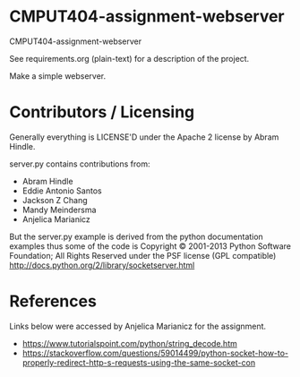 CMPUT404-assignment-webserver
=============================

CMPUT404-assignment-webserver

See requirements.org (plain-text) for a description of the project.

Make a simple webserver.

Contributors / Licensing
========================

Generally everything is LICENSE'D under the Apache 2 license by Abram Hindle.

server.py contains contributions from:

* Abram Hindle
* Eddie Antonio Santos
* Jackson Z Chang
* Mandy Meindersma
* Anjelica Marianicz

But the server.py example is derived from the python documentation
examples thus some of the code is Copyright © 2001-2013 Python
Software Foundation; All Rights Reserved under the PSF license (GPL
compatible) http://docs.python.org/2/library/socketserver.html

References
========================

Links below were accessed by Anjelica Marianicz for the assignment.

* https://www.tutorialspoint.com/python/string_decode.htm
* https://stackoverflow.com/questions/59014499/python-socket-how-to-properly-redirect-http-s-requests-using-the-same-socket-con
